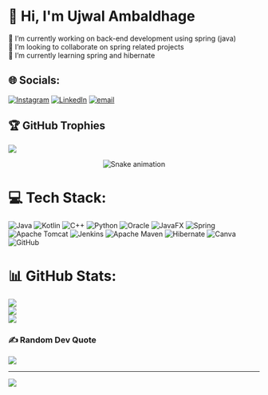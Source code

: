 # 💫 Hi, I'm Ujwal Ambaldhage 
🔭 I’m currently working on back-end development using spring (java)<br>👯 I’m looking to collaborate on spring related projects <br>🌱 I’m currently learning spring and hibernate 


## 🌐 Socials:
[![Instagram](https://img.shields.io/badge/Instagram-%23E4405F.svg?logo=Instagram&logoColor=white)](https://instagram.com/ujwal3_) [![LinkedIn](https://img.shields.io/badge/LinkedIn-%230077B5.svg?logo=linkedin&logoColor=white)](https://linkedin.com/in/Ujwal-Ambaldhage) [![email](https://img.shields.io/badge/Email-D14836?logo=gmail&logoColor=white)](mailto:Ujwalas83@outllook.com) 

## 🏆 GitHub Trophies
![](https://github-profile-trophy.vercel.app/?username=UjWaL2k503&theme=radical&no-frame=false&no-bg=true&margin-w=4)

<div align = "center">
  <img src="https://profile-readme-generator.com/assets/snake.svg" alt="Snake animation" / >
</div>

# 💻 Tech Stack:
![Java](https://img.shields.io/badge/java-%23ED8B00.svg?style=for-the-badge&logo=openjdk&logoColor=white) ![Kotlin](https://img.shields.io/badge/kotlin-%237F52FF.svg?style=for-the-badge&logo=kotlin&logoColor=white) ![C++](https://img.shields.io/badge/c++-%2300599C.svg?style=for-the-badge&logo=c%2B%2B&logoColor=white) ![Python](https://img.shields.io/badge/python-3670A0?style=for-the-badge&logo=python&logoColor=ffdd54) ![Oracle](https://img.shields.io/badge/Oracle-F80000?style=for-the-badge&logo=oracle&logoColor=white) ![JavaFX](https://img.shields.io/badge/javafx-%23FF0000.svg?style=for-the-badge&logo=javafx&logoColor=white) ![Spring](https://img.shields.io/badge/spring-%236DB33F.svg?style=for-the-badge&logo=spring&logoColor=white) ![Apache Tomcat](https://img.shields.io/badge/apache%20tomcat-%23F8DC75.svg?style=for-the-badge&logo=apache-tomcat&logoColor=black) ![Jenkins](https://img.shields.io/badge/jenkins-%232C5263.svg?style=for-the-badge&logo=jenkins&logoColor=white) ![Apache Maven](https://img.shields.io/badge/Apache%20Maven-C71A36?style=for-the-badge&logo=Apache%20Maven&logoColor=white) ![Hibernate](https://img.shields.io/badge/Hibernate-59666C?style=for-the-badge&logo=Hibernate&logoColor=white) ![Canva](https://img.shields.io/badge/Canva-%2300C4CC.svg?style=for-the-badge&logo=Canva&logoColor=white) ![GitHub](https://img.shields.io/badge/github-%23121011.svg?style=for-the-badge&logo=github&logoColor=white)
# 📊 GitHub Stats:
![](https://github-readme-stats.vercel.app/api?username=UjWaL2k503&theme=tokyonight&hide_border=false&include_all_commits=true&count_private=true)<br/>
![](https://nirzak-streak-stats.vercel.app/?user=UjWaL2k503&theme=tokyonight&hide_border=false)<br/>
![](https://github-readme-stats.vercel.app/api/top-langs/?username=UjWaL2k503&theme=tokyonight&hide_border=false&include_all_commits=true&count_private=true&layout=compact)


### ✍️ Random Dev Quote
![](https://quotes-github-readme.vercel.app/api?type=horizontal&theme=radical)

---
[![](https://visitcount.itsvg.in/api?id=UjWaL2k503&icon=0&color=0)](https://visitcount.itsvg.in)

<!-- Proudly created with GPRM ( https://gprm.itsvg.in ) -->
